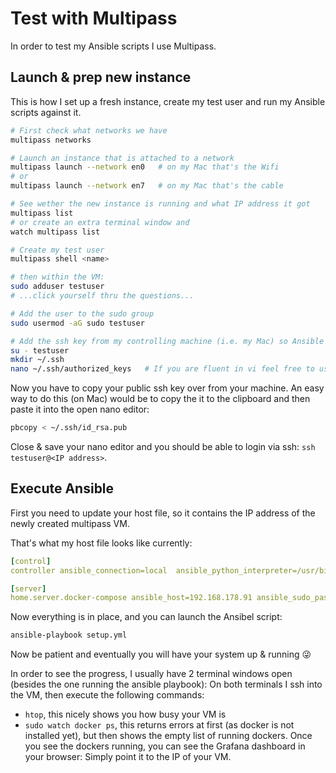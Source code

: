 # Test with Multipass

In order to test my Ansible scripts I use Multipass. 

## Launch & prep new instance

This is how I set up a fresh instance, create my test user and run my Ansible scripts against it.

```bash
# First check what networks we have
multipass networks

# Launch an instance that is attached to a network
multipass launch --network en0   # on my Mac that's the Wifi
# or
multipass launch --network en7   # on my Mac that's the cable

# See wether the new instance is running and what IP address it got
multipass list
# or create an extra terminal window and
watch multipass list

# Create my test user
multipass shell <name>

# then within the VM:
sudo adduser testuser
# ...click yourself thru the questions...

# Add the user to the sudo group
sudo usermod -aG sudo testuser

# Add the ssh key from my controlling machine (i.e. my Mac) so Ansible can access via ssh
su - testuser
mkdir ~/.ssh
nano ~/.ssh/authorized_keys   # If you are fluent in vi feel free to use it - I am not 😜
```

Now you have to copy your public ssh key over from your machine. An easy way to do this (on Mac) would be to copy the it to the clipboard and then paste it into the open nano editor:
```bash
pbcopy < ~/.ssh/id_rsa.pub
```

Close & save your nano editor and you should be able to login via ssh: `ssh testuser@<IP address>`.

## Execute Ansible

First you need to update your host file, so it contains the IP address of the newly created multipass VM. 

That's what my host file looks like currently:

```yml
[control]
controller ansible_connection=local  ansible_python_interpreter=/usr/bin/python3

[server]
home.server.docker-compose ansible_host=192.168.178.91 ansible_sudo_pass=secret ansible_connection=ssh ansible_user=testuser ansible_python_interpreter=/usr/bin/python3
```

Now everything is in place, and you can launch the Ansibel script:

```bash
ansible-playbook setup.yml
```

Now be patient and eventually you will have your system up & running 😜

In order to see the progress, I usually have 2 terminal windows open (besides the one running the ansible playbook): On both terminals I ssh into the VM, then execute the following commands:

* `htop`, this nicely shows you how busy your VM is
* `sudo watch docker ps`, this returns errors at first (as docker is not installed yet), but then shows the empty list of running dockers. Once you see the dockers running, you can see the Grafana dashboard in your browser: Simply point it to the IP of your VM.
